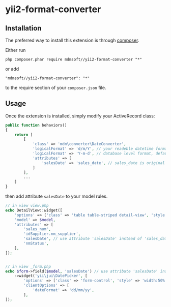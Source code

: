 yii2-format-converter
=====================
Installation
------------

The preferred way to install this extension is through [composer](http://getcomposer.org/download/).

Either run

```
php composer.phar require mdmsoft//yii2-format-converter "*"
```

or add

```
"mdmsoft//yii2-format-converter": "*"
```

to the require section of your `composer.json` file.


Usage
-----

Once the extension is installed, simply modify your ActiveRecord class:

```php
public function behaviors()
{
    return [
        [
            'class' => 'mdm\converter\DateConverter',
            'logicalFormat' => 'd/m/Y', // your readeble datetime format, default to 'd-m-Y'
            'logicalFormat' => 'Y-m-d', // database level format, default to 'Y-m-d'
            'attributes' => [
                'salesDate' => 'sales_date', // sales_date is original attribute
            ]
        ],
        ...
    ]
}
```
then add attribute `salesDate` to your model rules.

```php
// in view view.php
echo DetailView::widget([
	'options' => ['class' => 'table table-striped detail-view', 'style' => 'padding:0px;'],
	'model' => $model,
	'attributes' => [
		'sales_num',
		'idSupplier.nm_supplier',
		'salesDate', // use attribute 'salesDate' instead of 'sales_date'
		'nmStatus',
	],
]);


// in view _form.php 
echo $form->field($model, 'salesDate') // use attribute 'salesDate' instead of 'sales_date'
	->widget('yii\jui\DatePicker', [
		'options' => ['class' => 'form-control', 'style' => 'width:50%'],
		'clientOptions' => [
			'dateFormat' => 'dd/mm/yy', 
		],
]);

```
